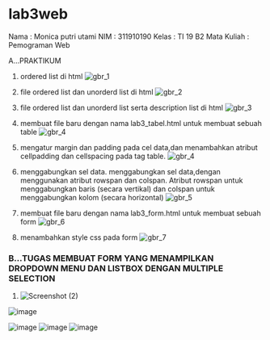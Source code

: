 # lab3web
 Nama         : Monica putri utami
 NIM          : 311910190
 Kelas        : TI 19 B2
 Mata Kuliah  : Pemograman Web

 A...PRAKTIKUM


1. ordered list di html
![gbr_1](https://user-images.githubusercontent.com/81568130/113872707-4fa9e400-97de-11eb-96bf-660d0e17dfeb.PNG)

2. file ordered list dan unorderd list di html
![gbr_2](https://user-images.githubusercontent.com/81568130/113872744-589ab580-97de-11eb-8593-6987ced7b0dd.PNG)

3. file ordered list dan unorderd list serta description list di html
![gbr_3](https://user-images.githubusercontent.com/81568130/113872766-5f292d00-97de-11eb-8c73-5a5b6a967b73.PNG)

4. membuat file baru dengan nama lab3_tabel.html untuk membuat sebuah table
![gbr_4](https://user-images.githubusercontent.com/81568130/113872778-62bcb400-97de-11eb-97f5-ad43c789216e.PNG)

5. mengatur margin dan padding pada cel data,dan menambahkan atribut cellpadding dan
cellspacing pada tag table.
![gbr_4](https://user-images.githubusercontent.com/81568130/113872778-62bcb400-97de-11eb-97f5-ad43c789216e.PNG)

6. menggabungkan sel data. menggabungkan sel data,dengan menggunakan atribut rowspan dan colspan. Atribut rowspan untuk
menggabungkan baris (secara vertikal) dan colspan untuk menggabungkan kolom (secara
horizontal)
![gbr_5](https://user-images.githubusercontent.com/81568130/113872789-66e8d180-97de-11eb-93ae-1609aa8c51a4.PNG)

7. membuat file baru dengan nama lab3_form.html untuk membuat sebuah form
![gbr_6](https://user-images.githubusercontent.com/81568130/113872807-6b14ef00-97de-11eb-96ce-4fa89314c327.PNG)

8. menambahkan style css pada form 
![gbr_7](https://user-images.githubusercontent.com/81568130/113872828-710ad000-97de-11eb-822f-6d57dc457660.PNG)



### B...TUGAS MEMBUAT FORM YANG MENAMPILKAN DROPDOWN MENU DAN LISTBOX DENGAN MULTIPLE SELECTION

1. ![Screenshot (2)](https://user-images.githubusercontent.com/81569638/114305081-c4439200-9b00-11eb-9540-0cd93bdaba28.png)

![image](https://user-images.githubusercontent.com/81574673/114312990-e51ae000-9b1e-11eb-881b-d33a89cf9b9c.png)

![image](https://user-images.githubusercontent.com/81574673/114312996-ea782a80-9b1e-11eb-8c77-b4dfd36537fe.png)
![image](https://user-images.githubusercontent.com/81574673/114313005-f237cf00-9b1e-11eb-9d2e-8f5d00573268.png)
![image](https://user-images.githubusercontent.com/81574673/114313016-fbc13700-9b1e-11eb-8eee-ef86fec5d622.png)
